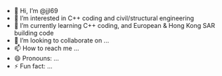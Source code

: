 - 👋 Hi, I’m @jjl69
- 👀 I’m interested in C++ coding and civil/structural engineering
- 🌱 I’m currently learning C++ coding, and European & Hong Kong SAR building code
- 💞️ I’m looking to collaborate on ...
- 📫 How to reach me ...
- 😄 Pronouns: ...
- ⚡ Fun fact: ...

<!---
jjl69/jjl69 is a ✨ special ✨ repository because its `README.md` (this file) appears on your GitHub profile.
You can click the Preview link to take a look at your changes.
--->

